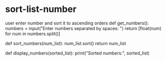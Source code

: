 # sort-list-number
user enter number and sort it to ascending orders
def get_numbers():
    numbers = input("Enter numbers separated by spaces: ")
    return [float(num) for num in numbers.split()]

def sort_numbers(num_list):
    num_list.sort()
    return num_list

def display_numbers(sorted_list):
    print("Sorted numbers:", sorted_list)


